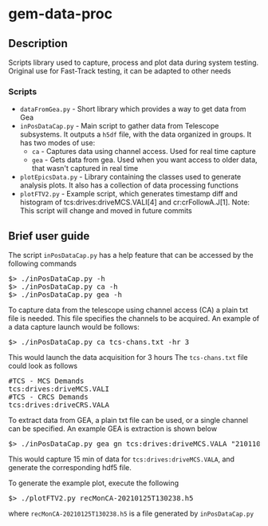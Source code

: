 # gem-data-proc
## Description
Scripts library used to capture, process and plot data during system testing. Original use for Fast-Track testing, it can be adapted to other needs

### Scripts
* `dataFromGea.py` - Short library which provides a way to get data from Gea
* `inPosDataCap.py` - Main script to gather data from Telescope subsystems. It outputs a `h5df` file, with the data organized in groups. It has two modes of use:
    * `ca` - Captures data using channel access. Used for real time capture
    * `gea` - Gets data from gea. Used when you want access to older data, that wasn't captured in real time
* `plotEpicsData.py` - Library containing the classes used to generate analysis plots. It also has a collection of data processing functions
* `plotFTV2.py` - Example script, which generates timestamp diff and histogram of tcs:drives:driveMCS.VALI[4] and cr:crFollowA.J[1]. Note: This script will change and moved in future commits
## Brief user guide

The script `inPosDataCap.py` has a help feature that can be accessed by the following commands

<pre>
$> ./inPosDataCap.py -h
$> ./inPosDataCap.py ca -h
$> ./inPosDataCap.py gea -h
</pre>

To capture data from the telescope using channel access (CA) a plain txt file is needed. This file specifies the channels to be acquired. An example of a data capture launch would be follows:

<pre>
$> ./inPosDataCap.py ca tcs-chans.txt -hr 3
</pre>

This would launch the data acquisition for 3 hours
The `tcs-chans.txt` file could look as follows

<pre>
#TCS - MCS Demands
tcs:drives:driveMCS.VALI
#TCS - CRCS Demands
tcs:drives:driveCRS.VALA
</pre>

To extract data from GEA, a plain txt file can be used, or a single channel can be specified. An example GEA is extraction is shown below

<pre>
$> ./inPosDataCap.py gea gn tcs:drives:driveMCS.VALA "210110T020000" "210110T021500" -rn
</pre>

This would capture 15 min of data for `tcs:drives:driveMCS.VALA`, and generate the corresponding hdf5 file.

To generate the example plot, execute the following

<pre>
$> ./plotFTV2.py recMonCA-20210125T130238.h5
</pre>

where `recMonCA-20210125T130238.h5` is a file generated by `inPosDataCap.py`
